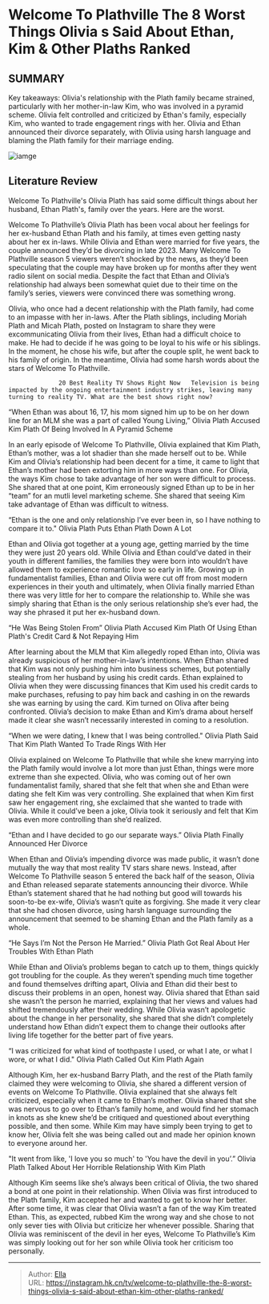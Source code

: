 # Welcome To Plathville The 8 Worst Things Olivia s Said About Ethan, Kim &amp; Other Plaths Ranked


## SUMMARY 



  Key takeaways:   Olivia&#39;s relationship with the Plath family became strained, particularly with her mother-in-law Kim, who was involved in a pyramid scheme.   Olivia felt controlled and criticized by Ethan&#39;s family, especially Kim, who wanted to trade engagement rings with her.   Olivia and Ethan announced their divorce separately, with Olivia using harsh language and blaming the Plath family for their marriage ending.  

![iamge](https://static1.srcdn.com/wordpress/wp-content/uploads/2023/12/schedule-for-12_25-at-8_30-a-m-et-welcome-to-plathville_-the-8-worst-things-olivia-s-said-about-ethan-kim-other-plaths-ranked.jpg)

## Literature Review
Welcome To Plathville&#39;s Olivia Plath has said some difficult things about her husband, Ethan Plath&#39;s, family over the years. Here are the worst.




Welcome To Plathville’s Olivia Plath has been vocal about her feelings for her ex-husband Ethan Plath and his family, at times even getting nasty about her ex in-laws. While Olivia and Ethan were married for five years, the couple announced they’d be divorcing in late 2023. Many Welcome To Plathville season 5 viewers weren’t shocked by the news, as they’d been speculating that the couple may have broken up for months after they went radio silent on social media. Despite the fact that Ethan and Olivia’s relationship had always been somewhat quiet due to their time on the family’s series, viewers were convinced there was something wrong.




Olivia, who once had a decent relationship with the Plath family, had come to an impasse with her in-laws. After the Plath siblings, including Moriah Plath and Micah Plath, posted on Instagram to share they were excommunicating Olivia from their lives, Ethan had a difficult choice to make. He had to decide if he was going to be loyal to his wife or his siblings. In the moment, he chose his wife, but after the couple split, he went back to his family of origin. In the meantime, Olivia had some harsh words about the stars of Welcome To Plathville.

                  20 Best Reality TV Shows Right Now   Television is being impacted by the ongoing entertainment industry strikes, leaving many turning to reality TV. What are the best shows right now?    


 “When Ethan was about 16, 17, his mom signed him up to be on her down line for an MLM she was a part of called Young Living,” 
Olivia Plath Accused Kim Plath Of Being Involved In A Pyramid Scheme
         




In an early episode of Welcome To Plathville, Olivia explained that Kim Plath, Ethan’s mother, was a lot shadier than she made herself out to be. While Kim and Olivia’s relationship had been decent for a time, it came to light that Ethan’s mother had been extorting him in more ways than one. For Olivia, the ways Kim chose to take advantage of her son were difficult to process. She shared that at one point, Kim erroneously signed Ethan up to be in her “team” for an mutli level marketing scheme. She shared that seeing Kim take advantage of Ethan was difficult to witness.



 “Ethan is the one and only relationship I’ve ever been in, so I have nothing to compare it to.&#34; 
Olivia Plath Puts Ethan Plath Down A Lot
          

Ethan and Olivia got together at a young age, getting married by the time they were just 20 years old. While Olivia and Ethan could’ve dated in their youth in different families, the families they were born into wouldn’t have allowed them to experience romantic love so early in life. Growing up in fundamentalist families, Ethan and Olivia were cut off from most modern experiences in their youth and ultimately, when Olivia finally married Ethan there was very little for her to compare the relationship to. While she was simply sharing that Ethan is the only serious relationship she’s ever had, the way she phrased it put her ex-husband down.






 “He Was Being Stolen From” 
Olivia Plath Accused Kim Plath Of Using Ethan Plath&#39;s Credit Card &amp; Not Repaying Him
          

After learning about the MLM that Kim allegedly roped Ethan into, Olivia was already suspicious of her mother-in-law’s intentions. When Ethan shared that Kim was not only pushing him into business schemes, but potentially stealing from her husband by using his credit cards. Ethan explained to Olivia when they were discussing finances that Kim used his credit cards to make purchases, refusing to pay him back and cashing in on the rewards she was earning by using the card. Kim turned on Oliva after being confronted. Olivia’s decision to make Ethan and Kim’s drama about herself made it clear she wasn’t necessarily interested in coming to a resolution.



 “When we were dating, I knew that I was being controlled.&#34; 
Olivia Plath Said That Kim Plath Wanted To Trade Rings With Her
         




Olivia explained on Welcome To Plathville that while she knew marrying into the Plath family would involve a lot more than just Ethan, things were more extreme than she expected. Olivia, who was coming out of her own fundamentalist family, shared that she felt that when she and Ethan were dating she felt Kim was very controlling. She explained that when Kim first saw her engagement ring, she exclaimed that she wanted to trade with Olivia. While it could’ve been a joke, Olivia took it seriously and felt that Kim was even more controlling than she’d realized.



 “Ethan and I have decided to go our separate ways.” 
Olivia Plath Finally Announced Her Divorce

 

When Ethan and Olivia’s impending divorce was made public, it wasn’t done mutually the way that most reality TV stars share news. Instead, after Welcome To Plathville season 5 entered the back half of the season, Olivia and Ethan released separate statements announcing their divorce. While Ethan’s statement shared that he had nothing but good will towards his soon-to-be ex-wife, Olivia’s wasn’t quite as forgiving. She made it very clear that she had chosen divorce, using harsh language surrounding the announcement that seemed to be shaming Ethan and the Plath family as a whole.






 “He Says I’m Not the Person He Married.” 
Olivia Plath Got Real About Her Troubles With Ethan Plath
          

While Ethan and Olivia’s problems began to catch up to them, things quickly got troubling for the couple. As they weren’t spending much time together and found themselves drifting apart, Olivia and Ethan did their best to discuss their problems in an open, honest way. Olivia shared that Ethan said she wasn’t the person he married, explaining that her views and values had shifted tremendously after their wedding. While Olivia wasn’t apologetic about the change in her personality, she shared that she didn’t completely understand how Ethan didn’t expect them to change their outlooks after living life together for the better part of five years.



 “I was criticized for what kind of toothpaste I used, or what I ate, or what I wore, or what I did.&#34; 
Olivia Plath Called Out Kim Plath Again
         




Although Kim, her ex-husband Barry Plath, and the rest of the Plath family claimed they were welcoming to Olivia, she shared a different version of events on Welcome To Plathville. Olivia explained that she always felt criticized, especially when it came to Ethan’s mother. Olivia shared that she was nervous to go over to Ethan’s family home, and would find her stomach in knots as she knew she’d be critiqued and questioned about everything possible, and then some. While Kim may have simply been trying to get to know her, Olivia felt she was being called out and made her opinion known to everyone around her.



 &#34;It went from like, &#39;I love you so much&#39; to &#39;You have the devil in you’.” 
Olivia Plath Talked About Her Horrible Relationship With Kim Plath
          

Although Kim seems like she’s always been critical of Olivia, the two shared a bond at one point in their relationship. When Olivia was first introduced to the Plath family, Kim accepted her and wanted to get to know her better. After some time, it was clear that Olivia wasn’t a fan of the way Kim treated Ethan. This, as expected, rubbed Kim the wrong way and she chose to not only sever ties with Olivia but criticize her whenever possible. Sharing that Olivia was reminiscent of the devil in her eyes, Welcome To Plathville’s Kim was simply looking out for her son while Olivia took her criticism too personally.






---

> Author: [Ella](https://instagram.hk.cn/)  
> URL: https://instagram.hk.cn/tv/welcome-to-plathville-the-8-worst-things-olivia-s-said-about-ethan-kim-other-plaths-ranked/  

